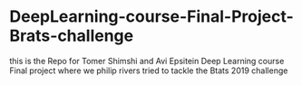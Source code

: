 # DeepLearning-course-Final-Project-Brats-challenge

this is the Repo for Tomer Shimshi and Avi Epsitein Deep Learning course Final project where we philip rivers tried to tackle the Btats 2019 challenge
